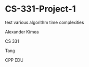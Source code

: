 # CS-331-Project-1
test various algorithm time complexities

Alexander Kimea

CS 331

Tang

CPP EDU

